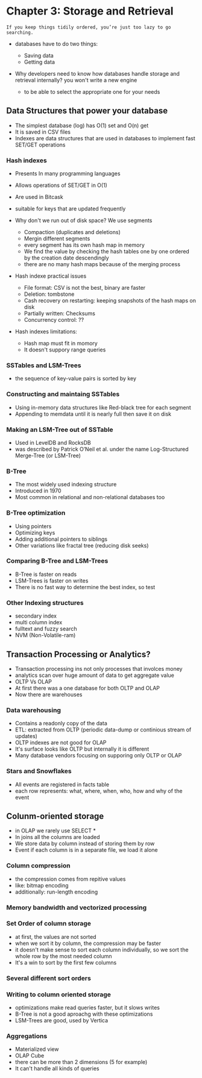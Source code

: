# Chapter 3: Storage and Retrieval

    If you keep things tidily ordered, you’re just too lazy to go searching.

- databases have to do two things:
  - Saving data
  - Getting data

- Why developers need to know how databases handle storage and retrieval internally? you won't write a new engine
  - to be able to select the appropriate one for your needs

## Data Structures that power your database

- The simplest database (log) has O(1) set and O(n) get
- It is saved in CSV files
- Indexes are data structures that are used in databases to implement fast SET/GET operations

### Hash indexes

- Presents In many programming languages
- Allows operations of SET/GET in O(1)
- Are used in Bitcask
- suitable for keys that are updated frequently
- Why don't we run out of disk space? We use segments
  - Compaction (duplicates and deletions)
  - Mergin different segments
  - every segment has its own hash map in memory
  - We find the value by checking the hash tables one by one ordered by the creation date descendingly
  - there are no many hash maps because of the merging process
- Hash indexe practical issues
  - File format: CSV is not the best, binary are faster
  - Deletion: tombstone
  - Cash recovery on restarting: keeping snapshots of the hash maps on disk
  - Partially written: Checksums
  - Concurrency control: ??

- Hash indexes limitations:
  - Hash map must fit in momory
  - It doesn't suppory range queries

### SSTables and LSM-Trees

- the sequence of key-value pairs is sorted by key

### Constructing and maintaing SSTables

- Using in-memory data structures like Red-black tree for each segment
- Appending to memdata until it is nearly full then save it on disk

### Making an LSM-Tree out of SSTable

- Used in LevelDB and RocksDB
- was described by Patrick O’Neil et al. under the name Log-Structured Merge-Tree (or LSM-Tree)

### B-Tree

- The most widely used indexing structure
- Introduced in 1970
- Most common in relational and non-relational databases too

### B-Tree optimization

- Using pointers
- Optimizing keys
- Adding additional pointers to siblings
- Other variations like fractal tree (reducing disk seeks)

### Comparing B-Tree and LSM-Trees

- B-Tree is faster on reads
- LSM-Trees is faster on writes
- There is no fast way to determine the best index, so test

### Other Indexing structures

- secondary index
- multi column index
- fulltext and fuzzy search
- NVM (Non-Volatile-ram)

## Transaction Processing or Analytics?

- Transaction processing ins not only processes that involces money
- analytics scan over huge amount of data to get aggregate value
- OLTP Vs OLAP
- At first there was a one database for both OLTP and OLAP
- Now there are warehouses

### Data warehousing

- Contains a readonly copy of the data
- ETL: extracted from OLTP (periodic data-dump or continious stream of updates)
- OLTP indexes are not good for OLAP
- It's surface looks like OLTP but internally it is different
- Many database vendors focusing on supporing only OLTP or OLAP

### Stars and Snowflakes

- All events are registered in facts table
- each row represents: what, where, when, who, how and why of the event

## Colunm-oriented storage

- in OLAP we rarely use SELECT *
- In joins all the columns are loaded 
- We store data by column instead of storing them by row
- Event if each column is in a separate file, we load it alone

### Column compression

- the compression comes from repitive values
- like: bitmap encoding
- additionally: run-length encoding

### Memory bandwidth and vectorized processing

### Set Order of column storage

- at first, the values are not sorted
- when we sort it by column, the compression may be faster
- it doesn't make sense to sort each column individually, so we sort the whole row by the most needed column
- It's a win to sort by the first few columns

### Several different sort orders

### Writing to column oriented storage

- optimizations make read queries faster, but it slows writes
- B-Tree is not a good aproachg with these optimizations
- LSM-Trees are good, used by Vertica

### Aggregations

- Materialized view
- OLAP Cube
- there can be more than 2 dimensions (5 for example)
- It can't handle all kinds of queries
